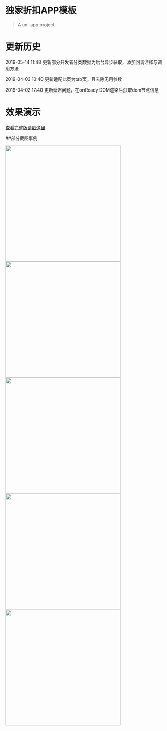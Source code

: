 # 独家折扣APP模板

> A uni-app project

# 更新历史

2019-05-14 11:48
更新部分开发者分类数据为后台异步获取，添加回调注释与调用方法


2019-04-03 10:40
更新适配此页为tab页，且去除无用参数


2019-04-02 17:40
更新延迟问题，在onReady DOM渲染后获取dom节点信息
# 效果演示

[查看完整版请戳这里](http://down.kiwifruits.cn)

##部分截图事例

<img src="https://github.com/wkiwi/wkiwi-djzk/blob/master/demo.png" width="365" />
<img src="https://github.com/wkiwi/wkiwi-djzk/blob/master/demo2.png" width="365" />
<img src="https://github.com/wkiwi/wkiwi-djzk/blob/master/demo3.png" width="365" />
<img src="https://github.com/wkiwi/wkiwi-djzk/blob/master/demo4.gif" width="365" />
<img src="https://github.com/wkiwi/wkiwi-djzk/blob/master/demo5.png" width="365" />
